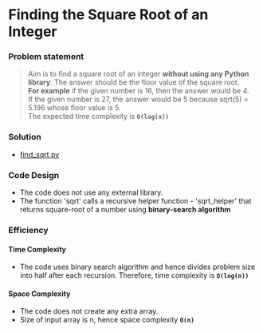 # Finding the Square Root of an Integer

### Problem statement

> Aim is to find a square root of an integer **without using any Python library**. The answer should be the floor value of the square root.<br />
> **For example** if the given number is 16, then the answer would be 4.<br />
> If the given number is 27, the answer would be 5 because sqrt(5) = 5.196 whose floor value is 5.<br />
> The expected time complexity is **`O(log(n))`**<br />

### Solution

- [find_sqrt.py](https://github.com/jitendrabhamare/Problems-vs-Algorithms/blob/master/Find_Sqrt.py)

### Code Design

- The code does not use any external library.
- The function 'sqrt' calls a recursive helper function - 'sqrt\_helper' that returns square-root of a number using **binary-search algorithm**


### Efficiency

#### Time Complexity
- The code uses binary search algorithm and hence divides problem size into half after each recursion. Therefore, time complexity is **`O(log(n))`**

#### Space Complexity
- The code does not create any extra array. 
- Size of input array is n, hence space complexity **`O(n)`**
